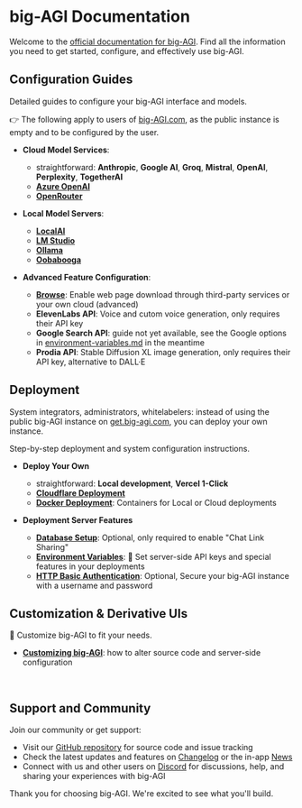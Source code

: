 # big-AGI Documentation

Welcome to the [official documentation for big-AGI](https://github.com/enricoros/big-AGI/blob/main/docs/README.md).
Find all the information you need to get started, configure, and effectively use big-AGI.

[//]: # (## Quick Start)

[//]: # (- **[Introduction]&#40;big-agi.md&#41;**: Overview of big-AGI's features.)

## Configuration Guides

Detailed guides to configure your big-AGI interface and models.

👉 The following apply to users of [big-AGI.com](https://big-agi.com), as the public instance is empty and to be configured by the user.

- **Cloud Model Services**:
  - straightforward: **Anthropic**, **Google AI**, **Groq**, **Mistral**, **OpenAI**, **Perplexity**, **TogetherAI**
  - **[Azure OpenAI](config-azure-openai.md)**
  - **[OpenRouter](config-openrouter.md)**


- **Local Model Servers**:
  - **[LocalAI](config-local-localai.md)**
  - **[LM Studio](config-local-lmstudio.md)**
  - **[Ollama](config-local-ollama.md)**
  - **[Oobabooga](config-local-oobabooga.md)**


- **Advanced Feature Configuration**:
  - **[Browse](config-feature-browse.md)**: Enable web page download through third-party services or your own cloud (advanced)
  - **ElevenLabs API**: Voice and cutom voice generation, only requires their API key
  - **Google Search API**: guide not yet available, see the Google options in [environment-variables.md](environment-variables.md) in the meantime
  - **Prodia API**: Stable Diffusion XL image generation, only requires their API key, alternative to DALL·E

## Deployment

System integrators, administrators, whitelabelers: instead of using the public big-AGI instance on [get.big-agi.com](https://big-agi.com), you can deploy your own instance.

Step-by-step deployment and system configuration instructions.

- **Deploy Your Own**
  - straightforward: **Local development**, **Vercel 1-Click**
  - **[Cloudflare Deployment](deploy-cloudflare.md)**
  - **[Docker Deployment](deploy-docker.md)**: Containers for Local or Cloud deployments


- **Deployment Server Features**
  - **[Database Setup](deploy-database.md)**: Optional, only required to enable "Chat Link Sharing"
  - **[Environment Variables](environment-variables.md)**: 📌 Set server-side API keys and special features in your deployments
  - **[HTTP Basic Authentication](deploy-authentication.md)**: Optional, Secure your big-AGI instance with a username and password

## Customization & Derivative UIs

👏 Customize big-AGI to fit your needs.

- **[Customizing big-AGI](customizations.md)**: how to alter source code and server-side configuration

<br/>

## Support and Community

Join our community or get support:

- Visit our [GitHub repository](https://github.com/enricoros/big-AGI) for source code and issue tracking
- Check the latest updates and features on [Changelog](changelog.md) or the in-app [News](https://get.big-agi.com/news)
- Connect with us and other users on [Discord](https://discord.gg/your-invite-link) for discussions, help, and sharing your experiences with big-AGI

Thank you for choosing big-AGI. We're excited to see what you'll build.